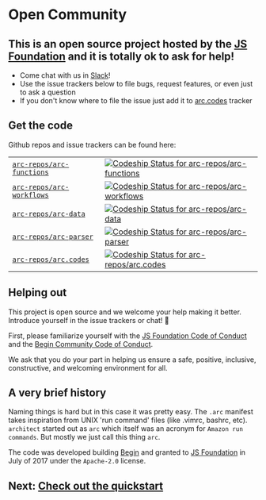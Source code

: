 # Open Community

## This is an open source project hosted by the [JS Foundation](https://js.foundation/about) and it is totally ok to ask for help!

- Come chat with us in [Slack](https://join.slack.com/t/architecture-as-text/shared_invite/MjE2MzU4Nzg0NTY1LTE1MDA2NzgyMzYtODE2NzRkOGRmYw)!
- Use the issue trackers below to file bugs, request features, or even just to ask a question
- If you don't know where to file the issue just add it to [arc.codes](https://github.com/arc-repos/arc.codes/issues) tracker

## Get the code

Github repos and issue trackers can be found here:

|                                          |                                                                              |
| -------------------------------------------------------------- | --------------------------------------------------------------------------------- |
| [`arc-repos/arc-functions`](https://github.com/arc-repos/arc-functions)  | [ ![Codeship Status for arc-repos/arc-functions](https://app.codeship.com/projects/6f683560-4fab-0135-8928-02ec463c683c/status?branch=master)](https://app.codeship.com/projects/234122)    |
| [`arc-repos/arc-workflows`](https://github.com/arc-repos/arc-workflows)  | [ ![Codeship Status for arc-repos/arc-workflows](https://app.codeship.com/projects/171c66d0-4fa3-0135-c228-1654ec891f79/status?branch=master)](https://app.codeship.com/projects/234104) |
| [`arc-repos/arc-data`](https://github.com/arc-repos/arc-data)            | [ ![Codeship Status for arc-repos/arc-data](https://app.codeship.com/projects/eb209d00-7314-0135-d92e-02bd2b8bf89f/status?branch=master)](https://app.codeship.com/projects/243722) |
| [`arc-repos/arc-parser`](https://github.com/arc-repos/arc-parser)        | [ ![Codeship Status for arc-repos/arc-parser](https://app.codeship.com/projects/8ac91c80-4f9d-0135-36b3-22bcd0c3040e/status?branch=master)](https://app.codeship.com/projects/234098) |
| [`arc-repos/arc.codes`](https://github.com/arc-repos/arc.codes)          | [ ![Codeship Status for arc-repos/arc.codes](https://app.codeship.com/projects/69a79dc0-4fd3-0135-6f18-062897f7455f/status?branch=master)](https://app.codeship.com/projects/234163)     |

## Helping out

This project is open source and we welcome your help making it better. Introduce yourself in the issue trackers or chat! &#x1f49e; 

First, please familiarize yourself with the [JS Foundation Code of Conduct](https://js.foundation/community/code-of-conduct) and the [Begin Community Code of Conduct](https://github.com/smallwins/policy/blob/master/begin-community-code-of-conduct.md). 

We ask that you do your part in helping us ensure a safe, positive, inclusive, constructive, and welcoming environment for all.

## A very brief history

Naming things is hard but in this case it was pretty easy. The `.arc` manifest takes inspiration from UNIX 'run command' files (like .vimrc, bashrc, etc). `architect` started out as `arc` which itself was an acronym for `Amazon run commands`. But mostly we just call this thing `arc`.

The code was developed building [Begin](https://begin.com) and granted to [JS Foundation](https://js.foundation/) in July of 2017 under the `Apache-2.0` license.

## Next: [Check out the quickstart](/quickstart)

